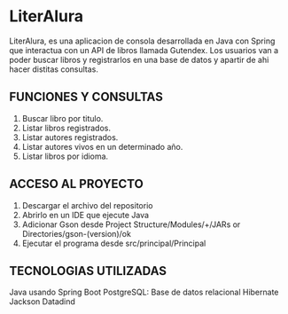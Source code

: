# LiterAlura

LiterAlura, es una aplicacion de consola desarrollada en Java con Spring que interactua con un API de libros llamada Gutendex. Los usuarios van a poder buscar libros y registrarlos en una base de datos y apartir de ahi hacer distitas consultas.

## FUNCIONES Y CONSULTAS

1) Buscar libro por titulo.
2) Listar libros registrados.
3) Listar autores registrados.
4) Listar autores vivos en un determinado año.
5) Listar libros por idioma.

## ACCESO AL PROYECTO

1) Descargar el archivo del repositorio
2) Abrirlo en un IDE que ejecute Java
3) Adicionar Gson desde Project Structure/Modules/+/JARs or Directories/gson-(version)/ok
4) Ejecutar el programa desde src/principal/Principal



## TECNOLOGIAS UTILIZADAS

Java usando Spring Boot
PostgreSQL: Base de datos relacional
Hibernate
Jackson Datadind
